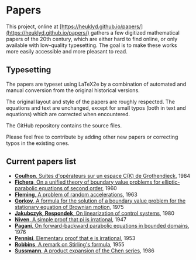 # Papers

This project, online at [https://heuklyd.github.io/papers/](https://heuklyd.github.io/papers/) gathers a few digitized mathematical papers of the 20th century, which are either hard to find online, or only available with low-quality typesetting. The goal is to make these works more easily accessible and more pleasant to read.

## Typesetting

The papers are typeset using LaTeX2e by a combination of automated and manual conversion from the original historical versions.

The original layout and style of the papers are roughly respected. The equations and text are unchanged, except for small typos (both in text and equations) which are corrected when encountered.

The GitHub repository contains the source files.

Please feel free to contribute by adding other new papers or correcting typos in the existing ones.

## Current papers list 

- [**Coulhon**, Suites d'opérateurs sur un espace C(K) de Grothendieck](pdf/Coulhon-1984.pdf), 1984
- [**Fichera**, On a unified theory of boundary value problems for elliptic-parabolic equations of second order](pdf/Fichera-1960.pdf), 1960
- [**Fleming**, A problem of random accelerations](pdf/Fleming-1963.pdf), 1963
- [**Gorkov**, A formula for the solution of a boundary value problem for the stationary equation of Brownian motion](pdf/Gorkov-1975.pdf), 1975
- [**Jakubczyk, Respondek**, On linearization of control systems](pdf/Jakubczyk-Respondek-1980.pdf), 1980
- [**Niven**, A simple proof that pi is irrational](pdf/Niven-1947.pdf), 1947
- [**Pagani**, On forward-backward parabolic equations in bounded domains](pdf/Pagani-1976.pdf), 1976
- [**Pennisi**, Elementary proof that e is irrational](pdf/Pennisi-1953.pdf), 1953
- [**Robbins**, A remark on Stirling's formula](pdf/Robbins-1955.pdf), 1955
- [**Sussmann**, A product expansion of the Chen series](pdf/Sussmann-1986.pdf), 1986
